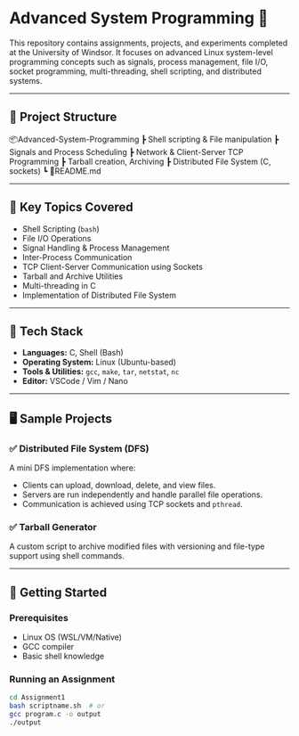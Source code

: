 # Advanced System Programming 🚀

This repository contains assignments, projects, and experiments completed at the University of Windsor. It focuses on advanced Linux system-level programming concepts such as signals, process management, file I/O, socket programming, multi-threading, shell scripting, and distributed systems.

---

## 📁 Project Structure
📦Advanced-System-Programming
┣  Shell scripting & File manipulation
┣  Signals and Process Scheduling
┣  Network & Client-Server TCP Programming
┣  Tarball creation, Archiving
┣  Distributed File System (C, sockets)
┗ 📜README.md


---

## 📌 Key Topics Covered

- Shell Scripting (`bash`)
- File I/O Operations
- Signal Handling & Process Management
- Inter-Process Communication
- TCP Client-Server Communication using Sockets
- Tarball and Archive Utilities
- Multi-threading in C
- Implementation of Distributed File System

---

## 🔧 Tech Stack

- **Languages:** C, Shell (Bash)
- **Operating System:** Linux (Ubuntu-based)
- **Tools & Utilities:** `gcc`, `make`, `tar`, `netstat`, `nc`
- **Editor:** VSCode / Vim / Nano

---

## 🖥️ Sample Projects

### ✅ Distributed File System (DFS)
A mini DFS implementation where:
- Clients can upload, download, delete, and view files.
- Servers are run independently and handle parallel file operations.
- Communication is achieved using TCP sockets and `pthread`.

### ✅ Tarball Generator
A custom script to archive modified files with versioning and file-type support using shell commands.

---

## 🔌 Getting Started

### Prerequisites
- Linux OS (WSL/VM/Native)
- GCC compiler
- Basic shell knowledge

### Running an Assignment
```bash
cd Assignment1
bash scriptname.sh  # or
gcc program.c -o output
./output


